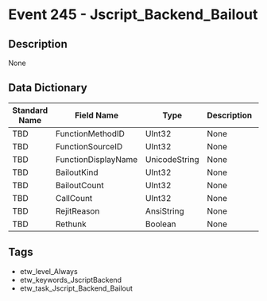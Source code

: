 # Event 245 - Jscript_Backend_Bailout

## Description
None

## Data Dictionary
|Standard Name|Field Name|Type|Description|Sample Value|
|---|---|---|---|---|
|TBD|FunctionMethodID|UInt32|None|`None`|
|TBD|FunctionSourceID|UInt32|None|`None`|
|TBD|FunctionDisplayName|UnicodeString|None|`None`|
|TBD|BailoutKind|UInt32|None|`None`|
|TBD|BailoutCount|UInt32|None|`None`|
|TBD|CallCount|UInt32|None|`None`|
|TBD|RejitReason|AnsiString|None|`None`|
|TBD|Rethunk|Boolean|None|`None`|

## Tags
* etw_level_Always
* etw_keywords_JscriptBackend
* etw_task_Jscript_Backend_Bailout